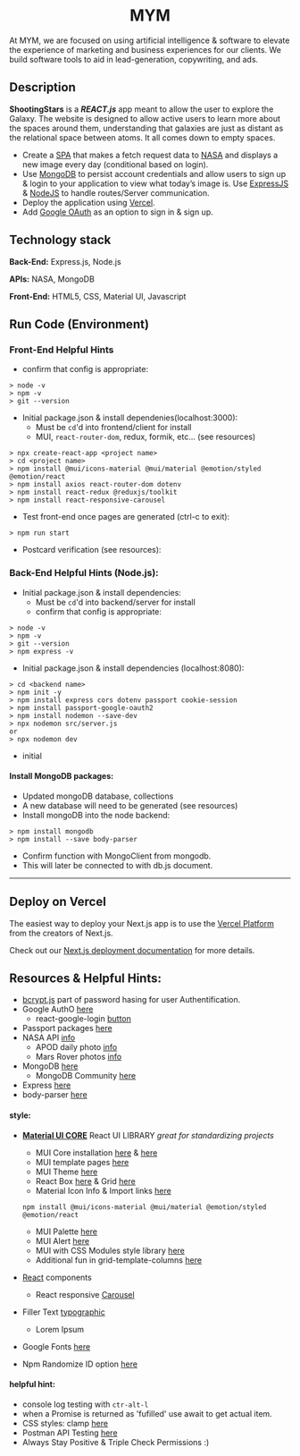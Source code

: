 <h1 align="center"> MYM </h1>

At MYM, we are focused on using artificial intelligence &amp; software to elevate the experience of marketing and business experiences for our clients. We build software tools to aid in lead-generation, copywriting, and ads.

## Description
**ShootingStars** is a ***REACT.js*** app meant to allow the user to explore the Galaxy. The website is designed to allow active users to learn more about the spaces around them, understanding that galaxies are just as distant as the relational space between atoms. It all comes down to empty spaces. 

-  Create a [SPA](https://geekflare.com/single-page-applications/) that makes a fetch request data to [NASA](https://www.nasa.gov/multimedia/imagegallery/index.html) and displays a new image every day (conditional based on login).
- Use [MongoDB](https://www.mongodb.com/docs/drivers/node/current/quick-start/) to persist account credentials and allow users to sign up & login to your application to view what today’s image is. Use [ExpressJS](https://expressjs.com/) & [NodeJS](https://nodejs.org/en) to handle routes/Server communication.
- Deploy the application using [Vercel](https://vercel.com/).
- Add [Google OAuth](https://developers.google.com/identity/sign-in/web/sign-in) as an option to sign in & sign up. 

## Technology stack
**Back-End:** Express.js, Node.js

**APIs:** NASA, MongoDB 

**Front-End:** HTML5, CSS, Material UI, Javascript


## Run Code (Environment)

### Front-End Helpful Hints 
- confirm that config is appropriate:
```
> node -v
> npm -v
> git --version
```

- Initial package.json & install dependenies(localhost:3000):
    - Must be `cd`'d into frontend/client for install
    - MUI, `react-router-dom`, redux, formik, etc... (see resources)
```
> npx create-react-app <project name>
> cd <project name>
> npm install @mui/icons-material @mui/material @emotion/styled @emotion/react
> npm install axios react-router-dom dotenv
> npm install react-redux @reduxjs/toolkit
> npm install react-responsive-carousel
```
- Test front-end once pages are generated (ctrl-c to exit):
```
> npm run start
```

- Postcard verification (see resources):



### Back-End Helpful Hints (Node.js):
- Initial package.json & install dependencies:
    - Must be `cd`'d into backend/server for install
    - confirm that config is appropriate:
```
> node -v
> npm -v
> git --version
> npm express -v 
```
- Initial package.json & install dependencies (localhost:8080):
```
> cd <backend name>
> npm init -y
> npm install express cors dotenv passport cookie-session
> npm install passport-google-oauth2
> npm install nodemon --save-dev
> npx nodemon src/server.js 
or 
> npx nodemon dev
```
- initial


#### Install MongoDB packages:
- Updated mongoDB database, collections
- A new database will need to be generated (see resources)
- Install mongoDB into the node backend:

```
> npm install mongodb
> npm install --save body-parser
```
- Confirm function with MongoClient from mongodb.
- This will later be connected to with db.js document.


--------------------------
## Deploy on Vercel

The easiest way to deploy your Next.js app is to use the [Vercel Platform](https://vercel.com/new?utm_medium=default-template&filter=next.js&utm_source=create-next-app&utm_campaign=create-next-app-readme) from the creators of Next.js.

Check out our [Next.js deployment documentation](https://nextjs.org/docs/deployment) for more details.

## Resources & Helpful Hints:

- [bcrypt.js](https://www.npmjs.com/package/bcryptjs) part of password hasing for user Authentification. 
- Google AuthO [here](https://developers.google.com/identity/sign-in/web/sign-in)
    - react-google-login [button](https://www.npmjs.com/package/react-google-login)
- Passport packages [here](https://www.passportjs.org/packages/passport-google-oauth2/)
- NASA API [info](https://api.nasa.gov/)
    - APOD daily photo [info](https://api.nasa.gov/?ref=its-foss)
    - Mars Rover photos [info](https://api.nasa.gov/?ref=its-foss#authentication)
- MongoDB [here]()
    - MongoDB Community [here](https://www.mongodb.com/docs/manual/tutorial/install-mongodb-on-windows/)
- Express [here](https://expressjs.com/)
- body-parser [here](https://www.npmjs.com/package/body-parser)





#### **style:** 
- **[Material UI CORE](https://mui.com/)** React UI LIBRARY *great for standardizing projects*
    - MUI Core installation [here](https://www.npmjs.com/package/@mui/material) & [here](https://mui.com/material-ui/getting-started/installation/)
    - MUI template pages [here](https://mui.com/material-ui/getting-started/templates/)
    - MUI Theme [here](https://mui.com/material-ui/customization/theming/)
    - React Box [here](https://mui.com/material-ui/react-box/) & Grid [here](https://mui.com/material-ui/react-grid/)
    - Material Icon Info & Import links [here](https://mui.com/material-ui/material-icons/)
    ```
    npm install @mui/icons-material @mui/material @emotion/styled @emotion/react
    ```
    - MUI Palette [here](https://mui.com/material-ui/customization/palette/)
    - MUI Alert [here](https://mui.com/material-ui/react-alert/)
    - MUI with CSS Modules style library [here](https://mui.com/material-ui/guides/interoperability/)
    - Additional fun in grid-template-columns [here](https://developer.mozilla.org/en-US/docs/Web/CSS/grid-template-columns)

- [React](https://react.dev/) components
    - React responsive [Carousel](https://www.npmjs.com/package/react-responsive-carousel)
- Filler Text [typographic](https://generator.lorem-ipsum.info/)
    - Lorem Ipsum 
- Google Fonts [here](https://fonts.google.com/)
- Npm Randomize ID option [here](https://www.npmjs.com/package/uuid)

#### **helpful hint:** 
- console log testing with `ctr-alt-l` 
- when a Promise is returned as 'fufilled' use await to get actual item.
- CSS styles: clamp [here](https://developer.mozilla.org/en-US/docs/Web/CSS/clamp)
- Postman API Testing [here](https://www.postman.com/)
- Always Stay Positive & Triple Check Permissions :)

<!-- 
Calling process.env. VARIABLE NAME 

-->